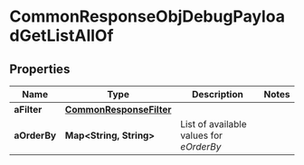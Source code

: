 

# CommonResponseObjDebugPayloadGetListAllOf

## Properties

Name | Type | Description | Notes
------------ | ------------- | ------------- | -------------
**aFilter** | [**CommonResponseFilter**](CommonResponseFilter.md) |  | 
**aOrderBy** | **Map&lt;String, String&gt;** | List of available values for *eOrderBy* | 




